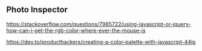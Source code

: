 ## Photo Inspector



https://stackoverflow.com/questions/7985722/using-javascript-or-jquery-how-can-i-get-the-rgb-color-where-ever-the-mouse-is

https://dev.to/producthackers/creating-a-color-palette-with-javascript-44ip
